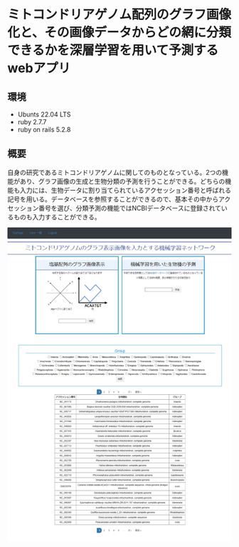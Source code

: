 # ミトコンドリアゲノム配列のグラフ画像化と、その画像データからどの網に分類できるかを深層学習を用いて予測するwebアプリ

## 環境
- Ubunts 22.04 LTS
- ruby 2.7.7
- ruby on rails 5.2.8

## 概要

自身の研究であるミトコンドリアゲノムに関してのものとなっている。2つの機能があり、グラフ画像の生成と生物分類の予測を行うことができる。どちらの機能も入力には、生物データに割り当てられているアクセッション番号と呼ばれる記号を用いる。データベースを参照することができるので、基本その中からアクセッション番号を選び、分類予測の機能ではNCBIデータベースに登録されているものも入力することができる。

![画像の説明](page_view/top_page.png "top")
